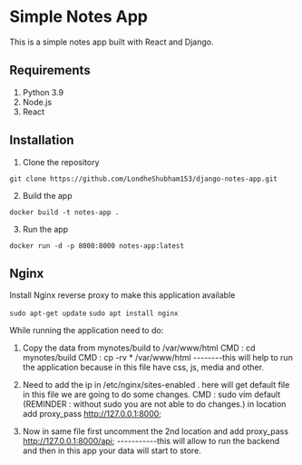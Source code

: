 # Simple Notes App
This is a simple notes app built with React and Django.

## Requirements
1. Python 3.9
2. Node.js
3. React

## Installation
1. Clone the repository
```
git clone https://github.com/LondheShubham153/django-notes-app.git
```

2. Build the app
```
docker build -t notes-app .
```

3. Run the app
```
docker run -d -p 8000:8000 notes-app:latest
```

## Nginx

Install Nginx reverse proxy to make this application available

`sudo apt-get update`
`sudo apt install nginx`


While running the application need to do:
1) Copy the data from mynotes/build to /var/www/html
CMD : cd mynotes/build
CMD : cp -rv * /var/www/html --------this will help to run the application because in this file have css, js, media and other.

2) Need to add the ip in /etc/nginx/sites-enabled .
   here will get default file in this file we are going to do some changes.
   CMD : sudo vim default  (REMINDER : without sudo you are not able to do changes.)
   in location add
   proxy_pass http://127.0.0.1:8000;
3) Now in same file
first uncomment the 2nd location and add
proxy_pass http://127.0.0.1:8000/api; -----------this will allow to run the backend and then in this app your data will start to store.
   
